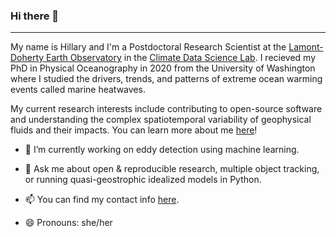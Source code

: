 ### Hi there 👋
____________________________

My name is Hillary and I'm a Postdoctoral Research Scientist at the [Lamont-Doherty Earth Observatory](https://www.ldeo.columbia.edu/) in the [Climate Data Science Lab](https://ocean-transport.github.io/cds_lab.html?source=post_page-----4bc4314ac02d----------------------). I recieved my PhD in Physical Oceanography in 2020 from the University of Washington where I studied the drivers, trends, and patterns of extreme ocean warming events called marine heatwaves.

My current research interests include contributing to open-source software and understanding the complex spatiotemporal variability of geophysical fluids and their impacts. You can learn more about me [here](https://www.hillaryscannell.com/)!

- 🔭  I’m currently working on eddy detection using machine learning.

- 💬  Ask me about open & reproducible research, multiple object tracking, or running quasi-geostrophic idealized models in Python. 

- 📫 You can find my contact info [here](https://www.ldeo.columbia.edu/user/scannell).

- 😄 Pronouns: she/her
<!--
**hscannell/hscannell** is a ✨ _special_ ✨ repository because its `README.md` (this file) appears on your GitHub profile.

Here are some ideas to get you started:

- 🔭 I’m currently working on ...
- 🌱 I’m currently learning ...
- 👯 I’m looking to collaborate on ...
- 🤔 I’m looking for help with ...
- 💬 Ask me about ...
- 📫 How to reach me: ...
- 😄 Pronouns: ...
- ⚡ Fun fact: ...
-->
